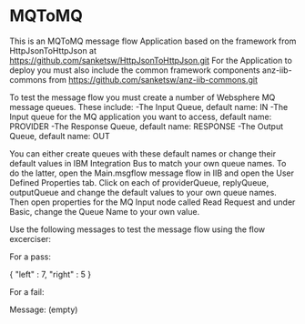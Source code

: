 # MQToMQ

This is an MQToMQ message flow Application based on the framework from HttpJsonToHttpJson at https://github.com/sanketsw/HttpJsonToHttpJson.git
For the Application to deploy you must also include the common framework components anz-iib-commons from https://github.com/sanketsw/anz-iib-commons.git

To test the message flow you must create a number of Websphere MQ message queues. These include:
-The Input Queue, default name: IN
-The Input queue for the MQ application you want to access, default name: PROVIDER
-The Response Queue, default name: RESPONSE
-The Output Queue, default name: OUT

You can either create queues with these default names or change their default values in IBM Integration Bus to match your own queue names. To do the latter, open the Main.msgflow message flow in IIB and open the User Defined Properties tab. Click on each of providerQueue, replyQueue, outputQueue and change the default values to your own queue names. Then open properties for the MQ Input node called Read Request and under Basic, change the Queue Name to your own value.

Use the following messages to test the message flow using the flow excerciser:

For a pass:

{
	"left" : 7,
	"right" : 5
}

For a fail:

Message: (empty)
